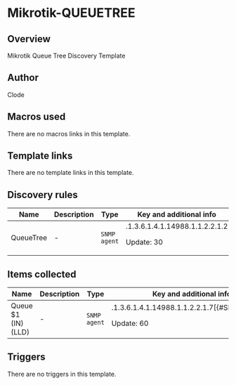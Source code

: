 # Mikrotik-QUEUETREE

## Overview

Mikrotik Queue Tree Discovery Template

## Author

Clode

## Macros used

There are no macros links in this template.

## Template links

There are no template links in this template.

## Discovery rules

|Name|Description|Type|Key and additional info|
|----|-----------|----|----|
|QueueTree|<p>-</p>|`SNMP agent`|.1.3.6.1.4.1.14988.1.1.2.2.1.2<p>Update: 30</p>|
## Items collected

|Name|Description|Type|Key and additional info|
|----|-----------|----|----|
|Queue $1 (IN) (LLD)|<p>-</p>|`SNMP agent`|.1.3.6.1.4.1.14988.1.1.2.2.1.7[{#SNMPVALUE}]<p>Update: 60</p>|
## Triggers

There are no triggers in this template.

